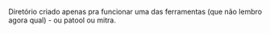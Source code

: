 Diretório criado apenas pra funcionar uma das ferramentas (que não lembro agora qual) - ou patool ou mitra.
